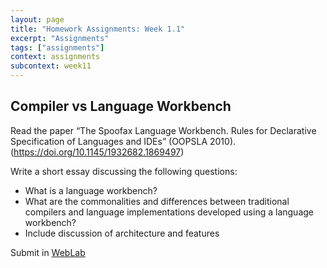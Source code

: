 ```yaml
---
layout: page
title: "Homework Assignments: Week 1.1"
excerpt: "Assignments"
tags: ["assignments"]
context: assignments
subcontext: week11
---
```


## Compiler vs Language Workbench

Read the paper “The Spoofax Language Workbench. Rules for Declarative Specification of Languages and IDEs” (OOPSLA 2010). (https://doi.org/10.1145/1932682.1869497)

Write a short essay discussing the following questions:

- What is a language workbench?
- What are the commonalities and differences between traditional compilers and language implementations developed using a language workbench?
- Include discussion of architecture and features

Submit in [WebLab](https://weblab.tudelft.nl/cs4200/2018-2019/)
